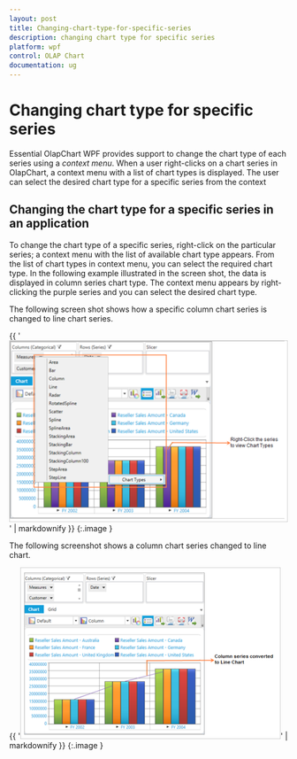 ```yaml
---
layout: post
title: Changing-chart-type-for-specific-series
description: changing chart type for specific series
platform: wpf
control: OLAP Chart
documentation: ug
---
```


# Changing chart type for specific series

Essential OlapChart WPF provides support to change the chart type of each series using a _context menu_. When a user right-clicks on a chart series in OlapChart, a context menu with a list of chart types is displayed. The user can select the desired chart type for a specific series from the context 

## Changing the chart type for a specific series in an application

To change the chart type of a specific series, right-click on the particular series; a context menu with the list of available chart type appears. From the list of chart types in context menu, you can select the required chart type. In the following example illustrated in the screen shot, the data is displayed in column series chart type. The context menu appears by right-clicking the purple series and you can select the desired chart type.

The following screen shot shows how a specific column chart series is changed to line chart series.

{{ '![](Changing-chart-type-for-specific-series_images/Changing-chart-type-for-specific-series_img1.png)' | markdownify }}
{:.image }


The following screenshot shows a column chart series changed to line chart.

{{ '![](Changing-chart-type-for-specific-series_images/Changing-chart-type-for-specific-series_img2.png)' | markdownify }}
{:.image }


